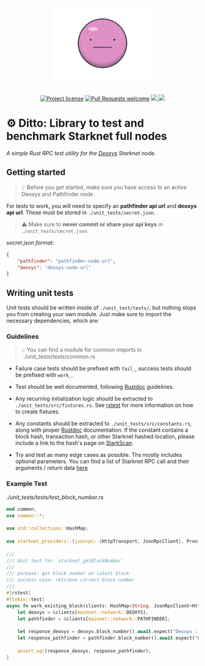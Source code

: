 <!-- markdownlint-disable -->
<div align="center">
<img src="https://github.com/KasarLabs/brand/blob/main/projects/ditto/logo.png?raw=true" height="200">
</div>
<div align="center">
<br />
<!-- markdownlint-restore -->

[![Project license](https://img.shields.io/github/license/kasarLabs/ditto.svg?style=flat-square)](https://opensource.org/license/mit)
[![Pull Requests welcome](https://img.shields.io/badge/PRs-welcome-ff69b4.svg?style=flat-square)](https://github.com/kasarLabs/ditto/issues?q=is%3Aissue+is%3Aopen+label%3A%22help+wanted%22)
<a href="https://x.com/KasarLabs">
<img src="https://img.shields.io/twitter/follow/KasarLabs?style=social"/> </a>
<a href="https://github.com/KasarLabs/ditto/stargazers">
<img src="https://img.shields.io/github/stars/kasarlabs/ditto?style=social"/>
</a>

</div>

# ⚙️ Ditto: Library to test and benchmark Starknet full nodes

_A simple Rust RPC test utility for the [Deoxys](https://github.com/KasarLabs/deoxys) Starknet node._

## Getting started

> 💡 Before you get started, make sure you have access to an active Deoxys and Pathfinder node.

For tests to work, you will need to specify an **pathfinder api url** and **deoxys api url**. These must be stored in `./unit_tests/secret.json`.

> ⚠️ Make sure to **never commit or share your api keys** in `./unit_tests/secret.json`.

*secret.json format:*
```json
{
    "pathfinder": "pathfinder-node-url",
    "deoxys": "deoxys-node-url"
}
```

## Writing unit tests

Unit tests should be written inside of `./unit_test/tests/`, but nothing stops you from creating your own module. Just make sure to import the necessary dependencies, which are:

### Guidelines

> 💡 You can find a module for common imports in `./unit_tests/tests/common.rs

- Failure case tests should be prefixed with `fail_`, success tests should be prefixed with `work_`.
- Test should be well documented, following [Rustdoc](https://doc.rust-lang.org/rustdoc/index.html) guidelines.
- Any recurring initialization logic should be extracted to `./unit_tests/src/fixtures.rs`. See [rstest](https://docs.rs/rstest/latest/rstest/) for more information on how to create fixtures.
- Any constants should be extracted to `./unit_tests/src/constants.rs`, along with proper [Rustdoc](https://doc.rust-lang.org/rustdoc/index.html) documentation. If the constant contains a block hash, transaction hash, or other Starknet hashed location, please include a link to the hash's page on [StarkScan](https://starkscan.co/).

- Try and test as many edge cases as possible. Ths mostly includes optional parameters. You can find a list
of Starknet RPC call and their arguments / return data [here](https://playground.open-rpc.org/?uiSchema%5BappBar%5D%5Bui:splitView%5D=false&schemaUrl=https://raw.githubusercontent.com/starkware-libs/starknet-specs/master/api/starknet_api_openrpc.json&uiSchema%5BappBar%5D%5Bui:input%5D=false&uiSchema%5BappBar%5D%5Bui:darkMode%5D=true&uiSchema%5BappBar%5D%5Bui:examplesDropdown%5D=false)

### Example Test

*./unit_tests/tests/test_block_number.rs*
```rust
mod common;
use common::*;

use std::collections::HashMap;

use starknet_providers::{jsonrpc::{HttpTransport, JsonRpcClient}, Provider};

///
/// Unit test for `starknet_getBlockNumber`
/// 
/// purpose: get block number on latest block
/// success case: retrieve correct block number
/// 
#[rstest]
#[tokio::test]
async fn work_existing_block(clients: HashMap<String, JsonRpcClient<HttpTransport>>) {
    let deoxys = &clients[mainnet::network::DEOXYS];
    let pathfinder = &clients[mainnet::network::PATHFINDER];

    let response_deoxys = deoxys.block_number().await.expect("Deoxys : Error while getting the block number");
    let response_pathfinder = pathfinder.block_number().await.expect("RPC : Error while getting the block number");

    assert_eq!(response_deoxys, response_pathfinder);
}
